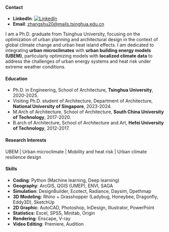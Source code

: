 #### Contact
- <strong>LinkedIn</strong>: [![LinkedIn](https://img.shields.io/badge/LinkedIn-%230077B5?style=flat&logo=linkedin&logoColor=white)](https://www.linkedin.com/in/shuyang-shawn-zhang-b355602a7)
- <strong>Email</strong>: <a href="mailto:zhangshu20@mails.tsinghua.edu.cn" style="color:black; text-decoration:none;">zhangshu20@mails.tsinghua.edu.cn</a>

I am a Ph.D. graduate from Tsinghua University, focusing on the optimization of urban planning and architectural design in the context of global climate change and urban heat island effects. I am dedicated to integrating <strong>urban microclimates</strong> with <strong>urban building energy models (UBEM)</strong>, particularly optimizing models with <strong>localized climate data</strong> to address the challenges of urban energy systems and heat risk under extreme weather conditions.  

#### Education
- Ph.D. in Engineering, School of Architecture, <strong>Tsinghua University</strong>, 2020-2025.
- Visiting Ph.D. student of Architecture, Department of Architecture, <strong>National University of Singapore</strong>, 2023-2024.
- M.Arch of Architecture, School of Architecture, <strong>South China University of Technology</strong>, 2017-2020.
- B.arch of Architecture, School of Architecture and Art, <strong>Hefei University of Technology</strong>, 2012-2017.  

#### Research Interests
UBEM | Urban microclimate | Mobility and heat risk | Urban climate resilience design  

#### Skills
- <strong>Coding</strong>: Python (Machine learning, Deep learning)
- <strong>Geography</strong>: ArcGIS, QGIS (UMEP), ENVI, SAGA
- <strong>Simulation</strong>: DesignBuilder, Ecotect, Radiance, Daysim, Dpethmap
- <strong>3D Modeling</strong>: Rhino + Grasshopper (Ladybug, Honeybee, Dragonfly, Eddy3D), SketchUp
- <strong>2D Graphic</strong>: AutoCAD, Photoshop, InDesign, Illustrator, PowerPoint
- <strong>Statistics</strong>: Excel, SPSS, Minitab, Origin
- <strong>Rendering</strong>: Enscape, V-ray
- <strong>Video Editing</strong>: Premiere, Audition


